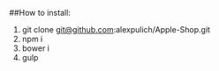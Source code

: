 ##How to install: 
1. git clone git@github.com:alexpulich/Apple-Shop.git
2. npm i
3. bower i
4. gulp
